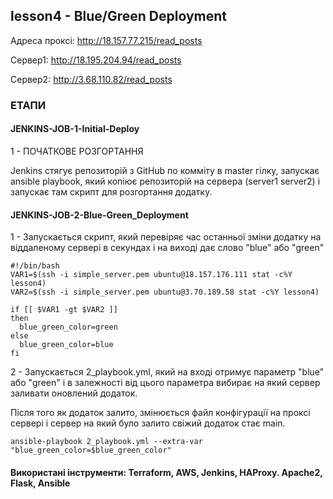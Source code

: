 ## lesson4 - Blue/Green Deployment

Адреса проксі: http://18.157.77.215/read_posts

Сервер1: http://18.195.204.94/read_posts

Сервер2: http://3.68.110.82/read_posts

### ЕТАПИ

#### JENKINS-JOB-1-Initial-Deploy

1 - ПОЧАТКОВЕ РОЗГОРТАННЯ

Jenkins стягує репозиторій з GitHub по комміту в master гілку, запускає ansible playbook, який копіює репозиторій на сервера (server1 server2) і запускає там скрипт для розгортання додатку.

#### JENKINS-JOB-2-Blue-Green_Deployment

1 - Запускається скрипт, який перевіряє час останньої зміни додатку на віддаленому сервері в секундах і на виході дає слово "blue" або "green"

```
#!/bin/bash
VAR1=$(ssh -i simple_server.pem ubuntu@18.157.176.111 stat -c%Y lesson4)
VAR2=$(ssh -i simple_server.pem ubuntu@3.70.189.58 stat -c%Y lesson4)

if [[ $VAR1 -gt $VAR2 ]]
then
  blue_green_color=green
else
  blue_green_color=blue
fi
```

2 - Запускається 2_playbook.yml, який на вході отримує параметр "blue" або "green" і в залежності від цього параметра вибирає на який сервер заливати оновлений додаток.

Після того як додаток залито, змінюється файл конфігурації на проксі сервері і сервер на який було залито свіжий додаток стає main.
``` 
ansible-playbook 2_playbook.yml --extra-var "blue_green_color=$blue_green_color"
```
#### Використані інструменти: Terraform, AWS, Jenkins, HAProxy. Apache2, Flask, Ansible

